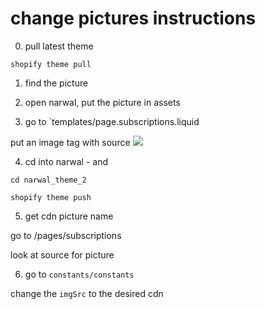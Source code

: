 # change pictures instructions

0. pull latest theme

```
shopify theme pull
```

1. find the picture
2. open narwal, put the picture in assets

3. go to `templates/page.subscriptions.liquid

put an image tag with source
<img src="{{ 'name-of-image-file-with.extension' | asset_url }}">

4. cd into narwal - and

```
cd narwal_theme_2
```

```
shopify theme push

```

5. get cdn picture name

go to <set domain for store>/pages/subscriptions

look at source for picture

6. go to `constants/constants`

change the `imgSrc` to the desired cdn
